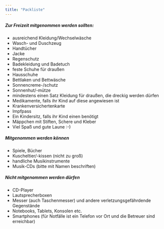 ```yaml
---
title: "Packliste"
---
```

##### Zur Freizeit mitgenommen werden sollten:
* ausreichend Kleidung/Wechselwäsche
* Wasch- und Duschzeug
* Handtücher
* Jacke
* Regenschutz
* Badekleidung und Badetuch
* feste Schuhe für draußen
* Hausschuhe
* Bettlaken und Bettwäsche
* Sonnencreme-/schutz
* Sonnenhut/-mütze
* mindestens einen Satz Kleidung für draußen, die dreckig werden dürfen
* Medikamente, falls ihr Kind auf diese angewiesen ist
* Krankenversichertenkarte
* Impfpass
* Ein Kindersitz, falls ihr Kind einen benötigt
* Mäppchen mit Stiften, Schere und Kleber
* Viel Spaß und gute Laune :-)
##### Mitgenommen werden können
* Spiele, Bücher
* Kuscheltier/-kissen (nicht zu groß)
* handliche Musikinstrumente
* Musik-CDs (bitte mit Namen beschriften)
##### Nicht mitgenommen werden dürfen
* CD-Player
* Lautsprecherboxen
* Messer (auch Taschenmesser) und andere verletzungsgefährdende Gegenstände
* Notebooks, Tablets, Konsolen etc.
* Smartphones (für Notfälle ist ein Telefon vor Ort und die Betreuer sind erreichbar)